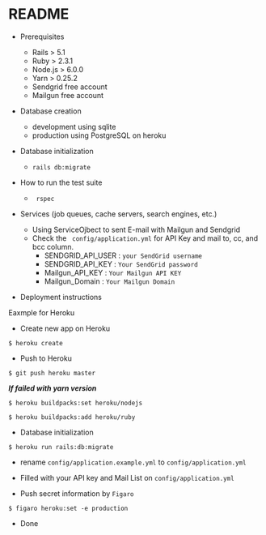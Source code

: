 # README

* Prerequisites
  * Rails > 5.1
  * Ruby > 2.3.1
  * Node.js > 6.0.0
  * Yarn > 0.25.2
  * Sendgrid free account
  * Mailgun free account
* Database creation
  * development using sqlite
  * production using PostgreSQL on heroku
* Database initialization
  * ``` rails db:migrate ```
* How to run the test suite
  * ``` rspec```
* Services (job queues, cache servers, search engines, etc.)
  * Using ServiceOjbect to sent E-mail with Mailgun and Sendgrid
  * Check the ``` config/application.yml``` for API Key and mail to, cc, and bcc column.
    * SENDGRID_API_USER : `your SendGrid username`
    * SENDGRID_API_KEY :  `Your SendGrid password`
    * Mailgun_API_KEY : `Your Mailgun API KEY`
    * Mailgun_Domain : `Your Mailgun Domain`

* Deployment instructions

Eaxmple for Heroku

* Create new app on Heroku

```
$ heroku create
```

* Push to Heroku

```
$ git push heroku master
```
***If failed with yarn version***

```
$ heroku buildpacks:set heroku/nodejs
```

```
$ heroku buildpacks:add heroku/ruby
```
* Database initialization

```
$ heroku run rails:db:migrate
```
* rename `config/application.example.yml` to `config/application.yml`

* Filled with your API key and Mail List on `config/application.yml`

* Push secret information by `Figaro`

```
$ figaro heroku:set -e production
```

* Done
